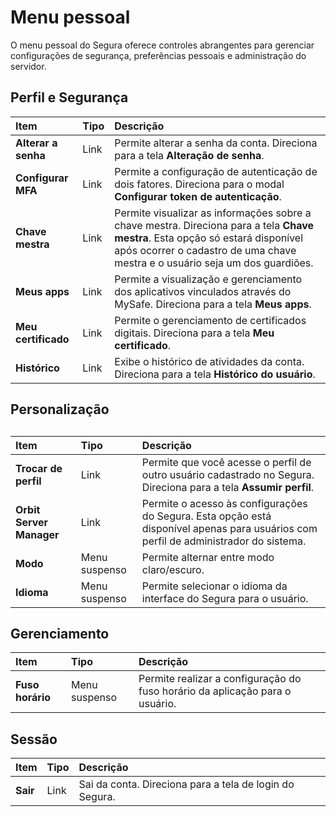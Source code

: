 # Menu pessoal

O menu pessoal do Segura oferece controles abrangentes para gerenciar configurações de segurança, preferências pessoais e administração do servidor.

## Perfil e Segurança

| Item | Tipo | Descrição |
| :---- | :---- | :---- |
| **Alterar a senha** | Link | Permite alterar a senha da conta. Direciona para a tela **Alteração de senha**. |
| **Configurar MFA** | Link | Permite a configuração de autenticação de dois fatores. Direciona para o modal **Configurar token de autenticação**. |
| **Chave mestra** | Link | Permite visualizar as informações sobre a chave mestra. Direciona para a tela **Chave mestra**. Esta opção só estará disponível após ocorrer o cadastro de uma chave mestra e o usuário seja um dos guardiões. |
| **Meus apps** | Link | Permite a visualização e gerenciamento dos aplicativos vinculados através do MySafe. Direciona para a tela **Meus apps**. |
| **Meu certificado** | Link | Permite o gerenciamento de certificados digitais. Direciona para a tela **Meu certificado**. |
| **Histórico** | Link | Exibe o histórico de atividades da conta. Direciona para a tela **Histórico do usuário**. |

## Personalização

## 

| Item | Tipo | Descrição |
| :---- | :---- | :---- |
| **Trocar de perfil** | Link | Permite que você acesse o perfil de outro usuário cadastrado no Segura. Direciona para a tela **Assumir perfil**. |
| **Orbit Server Manager** | Link | Permite o acesso às configurações do Segura. Esta opção está disponível apenas para usuários com perfil de administrador do sistema. |
| **Modo** | Menu suspenso | Permite alternar entre modo claro/escuro. |
| **Idioma** | Menu suspenso | Permite selecionar o idioma da interface do Segura para o usuário. |

## Gerenciamento

| Item | Tipo | Descrição |
| :---- | :---- | :---- |
| **Fuso horário** | Menu suspenso | Permite realizar a configuração do fuso horário da aplicação para o usuário. |

## Sessão

| Item | Tipo | Descrição |
| :---- | :---- | :---- |
| **Sair** | Link | Sai da conta. Direciona para a tela de login do Segura. |
